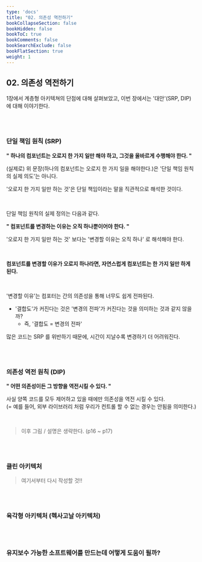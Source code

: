 ```yaml
---
type: 'docs'
title: "02. 의존성 역전하기"
bookCollapseSection: false
bookHidden: false
bookToC: true
bookComments: false
bookSearchExclude: false
bookFlatSection: true
weight: 1
---
```


## 02. 의존성 역전하기

1장에서 계층형 아키텍쳐의 단점에 대해 살펴보았고, 이번 장에서는 '대안'(SRP, DIP) 에 대해 이야기한다.

<br><br>

### 단일 책임 원칙 (SRP)

**" 하나의 컴포넌트는 오로지 한 가지 일만 해야 하고, 그것을 올바르게 수행해야 한다. "**

(실제로) 위 문장(하나의 컴포넌트는 오로지 한 가지 일을 해야한다.)은 '단일 책임 원칙의 실제 의도'는 아니다.

'오로지 한 가지 일만 하는 것'은 단일 책임이라는 말을 직관적으로 해석한 것이다.

<br>

단일 책임 원칙의 실제 정의는 다음과 같다.

**" 컴포넌트를 변경하는 이유는 오직 하나뿐이어야 한다. "**

'오로지 한 가지 일만 하는 것' 보다는 '변경할 이유는 오직 하나' 로 해석해야 한다.

<br>

**컴포넌트를 변경할 이유가 오로지 하나라면, 자연스럽게 컴포넌트는 한 가지 일만 하게 된다.**

<br>

'변경할 이유'는 컴포터는 간의 의존성을 통해 너무도 쉽게 전파된다.

- '결합도'가 커진다는 것은 '변경의 전파'가 커진다는 것을 의미하는 것과 같지 않을까?
  - 즉, '결합도 = 변경의 전파'


많은 코드는 SRP 를 위반하기 때문에, 시간이 지날수록 변경하기 더 어려워진다. 

<br><br>

### 의존성 역전 원칙 (DIP)

**" 어떤 의존성이든 그 방향을 역전시킬 수 있다. "**

사실 양쪽 코드를 모두 제어하고 있을 때에만 의존성을 역전 시킬 수 있다. <br>
(= 예를 들어, 외부 라이브러리 처럼 우리가 컨트롤 할 수 없는 경우는 안됨을 의미한다.)

<br>

> 이후 그림 / 설명은 생략한다. (p16 ~ p17)

<br><br>

### 클린 아키텍처

> 여기서부터 다시 작성할 것!!

<br><br>

### 육각형 아키텍처 (헥사고날 아키텍처)

<br><br>

### 유지보수 가능한 소프트웨어를 만드는데 어떻게 도움이 될까?

